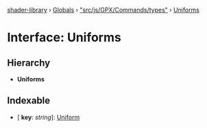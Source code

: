 [shader-library](../README.md) › [Globals](../globals.md) › ["src/js/GPX/Commands/types"](../modules/_src_js_gpx_commands_types_.md) › [Uniforms](_src_js_gpx_commands_types_.uniforms.md)

# Interface: Uniforms

## Hierarchy

* **Uniforms**

## Indexable

* \[ **key**: *string*\]: [Uniform](_src_js_gpx_commands_types_.uniform.md)
